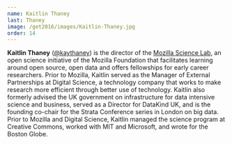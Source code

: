 ```yaml
---
name: Kaitlin Thaney
last: Thaney
image: /get2016/images/Kaitlin-Thaney.jpg
order: 14
---
```


**Kaitlin Thaney** ([@kaythaney](https://twitter.com/kaythaney)) is the director of the [Mozilla Science Lab](https://www.mozillascience.org/), an open science initiative of the Mozilla Foundation that facilitates learning around open source, open data and offers fellowships for early career researchers. Prior to Mozilla, Kaitlin served as the Manager of External Partnerships at Digital Science, a technology company that works to make research more efficient through better use of technology. Kaitlin also formerly advised the UK government on infrastructure for data intensive science and business, served as a Director for DataKind UK, and is the founding co-chair for the Strata Conference series in London on big data. Prior to Mozilla and Digital Science, Kaitlin managed the science program at Creative Commons, worked with MIT and Microsoft, and wrote for the Boston Globe.
